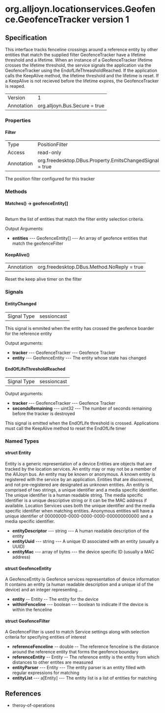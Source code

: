 # org.alljoyn.locationservices.Geofence.GeofenceTracker version 1
## Specification

This interface tracks fenceline crossings around a reference entity by other entities that match the supplied filter
GeofenceTracker have a lifetime threshold and a lifetime. 
When an instance of a GeofenceTracker lifetime crosses the lifetime threshold, the service signals
the application via the GeofenceTracker using the EndofLifeThreasholdReached. 
If the application calls the KeepAlive method, the lifetime threshold and the lifetime is reset.
If a KeepAlive is not recieved before the lifetime expires, the GeofenceTracker is reaped.

|                       |                                                                       |
|-----------------------|-----------------------------------------------------------------------|
| Version               | 1                                                                     |
| Annotation            | org.alljoyn.Bus.Secure = true                                         |

### Properties


#### Filter
|                       |                                                                       |
|-----------------------|-----------------------------------------------------------------------|
| Type                  | PositionFilter                                                        |
| Access                | read-only                                                             |
| Annotation            | org.freedesktop.DBus.Property.EmitsChangedSignal = true               |

The position filter configured for this tracker

### Methods

#### Matches() -> geofenceEntity[]
|                       |                                                                       |
|-----------------------|-----------------------------------------------------------------------|
Return the list of entities that match the filter entity selection criteria.


Output Arguments:

* **entities** --- GeofenceEntity[] --- An array of geofence entities that match the geofenceFilter


#### KeepAlive()
|                       |                                             |
|-----------------------|---------------------------------------------|
| Annotation            | org.freedesktop.DBus.Method.NoReply = true  |

Reset the keep alive timer on the filter
 

### Signals

#### EntityChanged
|                       |                                   |
|-----------------------|-----------------------------------|
| Signal Type           | sessioncast                       |


This signal is emmited when the entity has crossed the geofence boarder for the reference entity

Output arguments:

  * **tracker** --- GeofenceTracker --- Geofence Tracker
  * **entity** --- GeofenceEntity --- The entity whose state has changed

#### EndOfLifeThresholdReached

|                       |                                   |
|-----------------------|-----------------------------------|
| Signal Type           | sessioncast                       |

Output arguments:

  * **tracker** --- GeofenceTracker --- Geofence Tracker
  * **secondsRemaining** --- uint32 --- The number of seconds remaining before the tracker is destroyed

This signal is emitted when the EndOfLife threshold is crossed.
Applications must call the KeepAlive method to reset the EndOfLife timer

### Named Types

#### struct Entity

Entity is a generic representation of a device
Entities are objects that are tracked by the location services.
An entity may or may not be a member of the AllJoyn bus. 
An entity may be known or anonymous. 
A known entity is registered with the service by an application. 
Entities that are discovered, and not pre-registered are designated as unknown entities.
An entity is comprised of two strings, a unique identifier and a media specific identifier. 
The unique identifier is a human readable string.
The media specific identifier is a unique descriptive string or it can be the MAC address if available. 
Location Services uses both the unique identifier and the media specific identifier when matching 
entities. Anonymous entities will have a unique identifier of 00000000-0000-0000-0000-000000000000
and a media specific identifier.

  * **entityDescriptor** --- string --- A human readable description of the entity
  * **entityUuid** --- string --- A unique ID associated with an entity (usually a UUID)
  * **entityMac** --- array of bytes --- the device specific ID (usually a MAC address)


#### struct GeofenceEntity

A GeofenceEntity is Geofence services representation of device information 
It contains an entity (a human readable description and a unique id of the device) and an integer
representing ... 

  * **entity** -- Entity -- The entity for the device
  * **withinFenceline** --- boolean --- boolean to indicate if the device is within the fenceline

#### struct GeofenceFilter

A GeofenceFilter is used to match Service settings along with selection criteria for specifying entities of interest

  * **referenceFenceline** -- double -- The reference fenceline is the distance around the reference entity that forms the geofence boundary
  * **referenceEntity** -- Entity -- The reference entity is the entity from which distances to other entites are measured
  * **entityParser** --- Entity --- The entity parser is an entity filled with regular expressions for matching
  * **entityList** --- a[Entity] --- The entity list is a list of entities for matching

  
## References
  * theroy-of-operations
